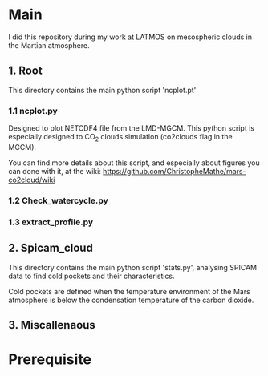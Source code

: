 # Main
I did this repository during my work at LATMOS on mesospheric clouds in the Martian atmosphere.


## 1. Root
This directory contains the main python script 'ncplot.pt'

### 1.1 ncplot.py
Designed to plot NETCDF4 file from the LMD-MGCM. This python script is especially designed to CO<sub>2</sub> clouds simulation (co2clouds flag in the MGCM).

You can find more details about this script, and especially about figures you can done with it, at the wiki: https://github.com/ChristopheMathe/mars-co2cloud/wiki

### 1.2 Check_watercycle.py

### 1.3 extract_profile.py


## 2. Spicam_cloud
This directory contains the main python script 'stats.py', analysing SPICAM data to find cold pockets and their characteristics.

Cold pockets are defined when the temperature environment of the Mars atmosphere is below the condensation temperature of the carbon dioxide.

## 3. Miscallenaous


# Prerequisite
